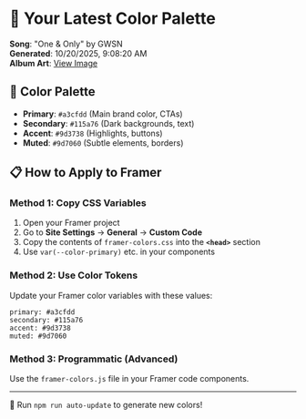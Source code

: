 # 🎨 Your Latest Color Palette

**Song**: "One & Only" by GWSN  
**Generated**: 10/20/2025, 9:08:20 AM  
**Album Art**: [View Image](https://lastfm.freetls.fastly.net/i/u/300x300/d0498ed7287ad4c10aa9d740bc302ca0.jpg)

## 🎨 Color Palette
- **Primary**: `#a3cfdd` (Main brand color, CTAs)
- **Secondary**: `#115a76` (Dark backgrounds, text)  
- **Accent**: `#9d3738` (Highlights, buttons)
- **Muted**: `#9d7060` (Subtle elements, borders)

## 📋 How to Apply to Framer

### Method 1: Copy CSS Variables
1. Open your Framer project
2. Go to **Site Settings** → **General** → **Custom Code**
3. Copy the contents of `framer-colors.css` into the **`<head>`** section
4. Use `var(--color-primary)` etc. in your components

### Method 2: Use Color Tokens
Update your Framer color variables with these values:
```
primary: #a3cfdd
secondary: #115a76
accent: #9d3738
muted: #9d7060
```

### Method 3: Programmatic (Advanced)
Use the `framer-colors.js` file in your Framer code components.

---
🔄 Run `npm run auto-update` to generate new colors!